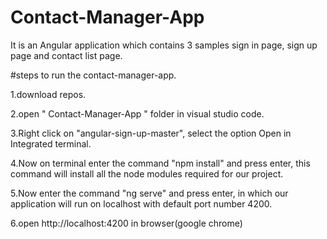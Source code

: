 # Contact-Manager-App
It is an Angular application which contains 3 samples sign in page, sign up page and contact list page.

#steps to run the contact-manager-app.

1.download repos.

2.open " Contact-Manager-App " folder in visual studio code.

3.Right click on "angular-sign-up-master", select the option Open in Integrated terminal.

4.Now on terminal enter the command "npm install" and press enter, this command will install all the node modules required for our project.

5.Now enter the command "ng serve" and press enter, in which our application will run on localhost with default port number 4200.

6.open http://localhost:4200 in browser(google chrome)


